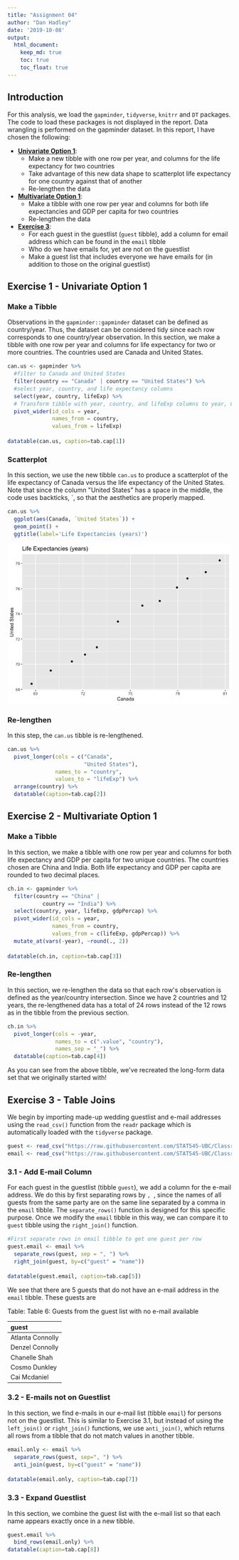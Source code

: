 ```yaml
---
title: "Assignment 04"
author: "Dan Hadley"
date: '2019-10-08'
output: 
  html_document:
    keep_md: true
    toc: true
    toc_float: true
---
```




## Introduction

For this analysis, we load the `gapminder`, `tidyverse`, `knitrr` and `DT` packages.  The code to load these packages is not displayed in the report.  Data wrangling is performed on the gapminder dataset.  In this report, I have chosen the following:

  * [__Univariate Option 1__](#exercise-1---univariate-option-1):
    - Make a new tibble with one row per year, and columns for the life expectancy for two countries
    - Take advantage of this new data shape to scatterplot life expectancy for one country against that of another
    - Re-lengthen the data
  * [__Multivariate Option 1__](#exercise-2---multivariate-option-1):
    - Make a tibble with one row per year and columns for both life expectancies and GDP per capita for two countries
    - Re-lengthen the data
  * [__Exercise 3__](#exercise-3---table-joins):
    - For each guest in the guestlist (`guest` tibble), add a column for email address which can be found in the `email` tibble
    - Who do we have emails for, yet are not on the guestlist
    - Make a guest list that includes everyone we have emails for (in addition to those on the original guestlist)



## Exercise 1 - Univariate Option 1

### Make a Tibble

Observations in the `gapminder::gapminder` dataset can be defined as country/year.  Thus, the dataset can be considered tidy since each row corresponds to one country/year observation.  In this section, we make a tibble with one row per year and columns for life expectancy for two or more countries.  The countries used are Canada and United States.


```r
can.us <- gapminder %>% 
  #filter to Canada and United States
  filter(country == "Canada" | country == "United States") %>% 
  #select year, country, and life expectancy columns
  select(year, country, lifeExp) %>% 
  # Transform tibble with year, country, and lifeExp columns to year, Canada and United States with life expectancies
  pivot_wider(id_cols = year,
              names_from = country,
              values_from = lifeExp)

datatable(can.us, caption=tab.cap[1])
```

<!--html_preserve--><div id="htmlwidget-52d8484ec48b557c4fc8" style="width:100%;height:auto;" class="datatables html-widget"></div>
<script type="application/json" data-for="htmlwidget-52d8484ec48b557c4fc8">{"x":{"filter":"none","caption":"<caption>Table 1: Life expectancies (years) for Canada and the United States<\/caption>","data":[["1","2","3","4","5","6","7","8","9","10","11","12"],[1952,1957,1962,1967,1972,1977,1982,1987,1992,1997,2002,2007],[68.75,69.96,71.3,72.13,72.88,74.21,75.76,76.86,77.95,78.61,79.77,80.653],[68.44,69.49,70.21,70.76,71.34,73.38,74.65,75.02,76.09,76.81,77.31,78.242]],"container":"<table class=\"display\">\n  <thead>\n    <tr>\n      <th> <\/th>\n      <th>year<\/th>\n      <th>Canada<\/th>\n      <th>United States<\/th>\n    <\/tr>\n  <\/thead>\n<\/table>","options":{"columnDefs":[{"className":"dt-right","targets":[1,2,3]},{"orderable":false,"targets":0}],"order":[],"autoWidth":false,"orderClasses":false}},"evals":[],"jsHooks":[]}</script><!--/html_preserve-->

### Scatterplot

In this section, we use the new tibble `can.us` to produce a scatterplot of the life expectancy of Canada versus the life expectancy of the United States.  Note that since the column "United States" has a space in the middle, the code uses backticks, \`, so that the aesthetics are properly mapped.


```r
can.us %>% 
  ggplot(aes(Canada, `United States`)) +
  geom_point() +
  ggtitle(label='Life Expectancies (years)')
```

![Figure 1: Scatterplot of life expectancies between Canada and the United States](hw04_files/Q1.2-1.png)

### Re-lengthen 

In this step, the `can.us` tibble is re-lengthened.


```r
can.us %>% 
  pivot_longer(cols = c("Canada",
                        "United States"),
               names_to = "country",
               values_to = "lifeExp") %>% 
  arrange(country) %>% 
  datatable(caption=tab.cap[2])
```

<!--html_preserve--><div id="htmlwidget-4f792e17825fc2cbc2cc" style="width:100%;height:auto;" class="datatables html-widget"></div>
<script type="application/json" data-for="htmlwidget-4f792e17825fc2cbc2cc">{"x":{"filter":"none","caption":"<caption>Table 2: Re-lengthened dataset for life expectancies for Canada and the United States<\/caption>","data":[["1","2","3","4","5","6","7","8","9","10","11","12","13","14","15","16","17","18","19","20","21","22","23","24"],[1952,1957,1962,1967,1972,1977,1982,1987,1992,1997,2002,2007,1952,1957,1962,1967,1972,1977,1982,1987,1992,1997,2002,2007],["Canada","Canada","Canada","Canada","Canada","Canada","Canada","Canada","Canada","Canada","Canada","Canada","United States","United States","United States","United States","United States","United States","United States","United States","United States","United States","United States","United States"],[68.75,69.96,71.3,72.13,72.88,74.21,75.76,76.86,77.95,78.61,79.77,80.653,68.44,69.49,70.21,70.76,71.34,73.38,74.65,75.02,76.09,76.81,77.31,78.242]],"container":"<table class=\"display\">\n  <thead>\n    <tr>\n      <th> <\/th>\n      <th>year<\/th>\n      <th>country<\/th>\n      <th>lifeExp<\/th>\n    <\/tr>\n  <\/thead>\n<\/table>","options":{"columnDefs":[{"className":"dt-right","targets":[1,3]},{"orderable":false,"targets":0}],"order":[],"autoWidth":false,"orderClasses":false}},"evals":[],"jsHooks":[]}</script><!--/html_preserve-->

## Exercise 2 - Multivariate Option 1

### Make a Tibble

In this section, we make a tibble with one row per year and columns for both life expectancy and GDP per capita for two unique countries.  The countries chosen are China and India.  Both life expectancy and GDP per capita are rounded to two decimal places.


```r
ch.in <- gapminder %>% 
  filter(country == "China" |
           country == "India") %>% 
  select(country, year, lifeExp, gdpPercap) %>% 
  pivot_wider(id_cols = year,
              names_from = country,
              values_from = c(lifeExp, gdpPercap)) %>% 
  mutate_at(vars(-year), ~round(., 2))

datatable(ch.in, caption=tab.cap[3])
```

<!--html_preserve--><div id="htmlwidget-5584306fb22f67ea63b2" style="width:100%;height:auto;" class="datatables html-widget"></div>
<script type="application/json" data-for="htmlwidget-5584306fb22f67ea63b2">{"x":{"filter":"none","caption":"<caption>Table 3: Life expectancies (years) and GDP per capitas ($US-inflation adjusted) for China and India<\/caption>","data":[["1","2","3","4","5","6","7","8","9","10","11","12"],[1952,1957,1962,1967,1972,1977,1982,1987,1992,1997,2002,2007],[44,50.55,44.5,58.38,63.12,63.97,65.53,67.27,68.69,70.43,72.03,72.96],[37.37,40.25,43.6,47.19,50.65,54.21,56.6,58.55,60.22,61.77,62.88,64.7],[400.45,575.99,487.67,612.71,676.9,741.24,962.42,1378.9,1655.78,2289.23,3119.28,4959.11],[546.57,590.06,658.35,700.77,724.03,813.34,855.72,976.51,1164.41,1458.82,1746.77,2452.21]],"container":"<table class=\"display\">\n  <thead>\n    <tr>\n      <th> <\/th>\n      <th>year<\/th>\n      <th>lifeExp_China<\/th>\n      <th>lifeExp_India<\/th>\n      <th>gdpPercap_China<\/th>\n      <th>gdpPercap_India<\/th>\n    <\/tr>\n  <\/thead>\n<\/table>","options":{"columnDefs":[{"className":"dt-right","targets":[1,2,3,4,5]},{"orderable":false,"targets":0}],"order":[],"autoWidth":false,"orderClasses":false}},"evals":[],"jsHooks":[]}</script><!--/html_preserve-->

### Re-lengthen

In this section, we re-lengthen the data so that each row's observation is defined as the year/country intersection.  Since we have 2 countries and 12 years, the re-lengthened data has a total of 24 rows instead of the 12 rows as in the tibble from the previous section.


```r
ch.in %>% 
  pivot_longer(cols = -year,
               names_to = c(".value", "country"),
               names_sep = "_") %>% 
  datatable(caption=tab.cap[4])
```

<!--html_preserve--><div id="htmlwidget-b84401277aba83ddeffa" style="width:100%;height:auto;" class="datatables html-widget"></div>
<script type="application/json" data-for="htmlwidget-b84401277aba83ddeffa">{"x":{"filter":"none","caption":"<caption>Table 4: Re-lengthed dataset from Table 3<\/caption>","data":[["1","2","3","4","5","6","7","8","9","10","11","12","13","14","15","16","17","18","19","20","21","22","23","24"],[1952,1952,1957,1957,1962,1962,1967,1967,1972,1972,1977,1977,1982,1982,1987,1987,1992,1992,1997,1997,2002,2002,2007,2007],["China","India","China","India","China","India","China","India","China","India","China","India","China","India","China","India","China","India","China","India","China","India","China","India"],[44,37.37,50.55,40.25,44.5,43.6,58.38,47.19,63.12,50.65,63.97,54.21,65.53,56.6,67.27,58.55,68.69,60.22,70.43,61.77,72.03,62.88,72.96,64.7],[400.45,546.57,575.99,590.06,487.67,658.35,612.71,700.77,676.9,724.03,741.24,813.34,962.42,855.72,1378.9,976.51,1655.78,1164.41,2289.23,1458.82,3119.28,1746.77,4959.11,2452.21]],"container":"<table class=\"display\">\n  <thead>\n    <tr>\n      <th> <\/th>\n      <th>year<\/th>\n      <th>country<\/th>\n      <th>lifeExp<\/th>\n      <th>gdpPercap<\/th>\n    <\/tr>\n  <\/thead>\n<\/table>","options":{"columnDefs":[{"className":"dt-right","targets":[1,3,4]},{"orderable":false,"targets":0}],"order":[],"autoWidth":false,"orderClasses":false}},"evals":[],"jsHooks":[]}</script><!--/html_preserve-->
As you can see from the above tibble, we've recreated the long-form data set that we originally started with!

## Exercise 3 - Table Joins

We begin by importing made-up wedding guestlist and e-mail addresses using the `read_csv()` function from the `readr` package which is automatically loaded with the `tidyverse` package.


```r
guest <- read_csv("https://raw.githubusercontent.com/STAT545-UBC/Classroom/master/data/wedding/attend.csv")
email <- read_csv("https://raw.githubusercontent.com/STAT545-UBC/Classroom/master/data/wedding/emails.csv")
```

### 3.1 - Add E-mail Column

For each guest in the guestlist (tibble `guest`), we add a column for the e-mail address.  We do this by first separating rows by `, `, since the names of all guests from the same party are on the same line separated by a comma in the `email` tibble.  The `separate_rows()` function is designed for this specific purpose. Once we modify the `email` tibble in this way, we can compare it to `guest` tibble using the `right_join()` function.



```r
#First separate rows in email tibble to get one guest per row
guest.email <- email %>% 
  separate_rows(guest, sep = ", ") %>% 
  right_join(guest, by=c("guest" = "name"))

datatable(guest.email, caption=tab.cap[5])
```

<!--html_preserve--><div id="htmlwidget-84c7c0e0206671575f01" style="width:100%;height:auto;" class="datatables html-widget"></div>
<script type="application/json" data-for="htmlwidget-84c7c0e0206671575f01">{"x":{"filter":"none","caption":"<caption>Table 5: Guest list with e-mails where available<\/caption>","data":[["1","2","3","4","5","6","7","8","9","10","11","12","13","14","15","16","17","18","19","20","21","22","23","24","25","26","27","28","29","30"],["Sommer Medrano","Phillip Medrano","Blanka Medrano","Emaan Medrano","Blair Park","Nigel Webb","Sinead English","Ayra Marks","Atlanta Connolly","Denzel Connolly","Chanelle Shah","Jolene Welsh","Hayley Booker","Amayah Sanford","Erika Foley","Ciaron Acosta","Diana Stuart","Cosmo Dunkley","Cai Mcdaniel","Daisy-May Caldwell","Martin Caldwell","Violet Caldwell","Nazifa Caldwell","Eric Caldwell","Rosanna Bird","Kurtis Frost","Huma Stokes","Samuel Rutledge","Eddison Collier","Stewart Nicholls"],["sommm@gmail.com","sommm@gmail.com","sommm@gmail.com","sommm@gmail.com","bpark@gmail.com","bpark@gmail.com","singlish@hotmail.ca","marksa42@gmail.com",null,null,null,"jw1987@hotmail.com","jw1987@hotmail.com","erikaaaaaa@gmail.com","erikaaaaaa@gmail.com","shining_ciaron@gmail.com","doodledianastu@gmail.com",null,null,"caldwellfamily5212@gmail.com","caldwellfamily5212@gmail.com","caldwellfamily5212@gmail.com","caldwellfamily5212@gmail.com","caldwellfamily5212@gmail.com","rosy1987b@gmail.com","rosy1987b@gmail.com","humastokes@gmail.com","humastokes@gmail.com","eddison.collier@gmail.com","eddison.collier@gmail.com"],[1,1,1,1,2,2,3,4,5,5,5,6,6,7,7,8,9,10,11,12,12,12,12,12,13,13,14,14,15,15],["PENDING","vegetarian","chicken","PENDING","chicken",null,"PENDING","vegetarian","PENDING","fish","chicken",null,"vegetarian",null,"PENDING","PENDING","vegetarian","PENDING","fish","chicken","PENDING","PENDING","chicken","chicken","vegetarian","PENDING",null,"chicken","PENDING","chicken"],["PENDING","Menu C","Menu A","PENDING","Menu C",null,"PENDING","Menu B","PENDING","Menu B","Menu C",null,"Menu C","PENDING","PENDING","Menu A","Menu C","PENDING","Menu C","Menu B","PENDING","PENDING","PENDING","Menu B","Menu C","PENDING",null,"Menu C","PENDING","Menu B"],["PENDING","CONFIRMED","CONFIRMED","PENDING","CONFIRMED","CANCELLED","PENDING","PENDING","PENDING","CONFIRMED","CONFIRMED","CANCELLED","CONFIRMED","CANCELLED","PENDING","PENDING","CONFIRMED","PENDING","CONFIRMED","CONFIRMED","PENDING","PENDING","PENDING","CONFIRMED","CONFIRMED","PENDING","CANCELLED","CONFIRMED","PENDING","CONFIRMED"],["PENDING","CONFIRMED","CONFIRMED","PENDING","CONFIRMED","CANCELLED","PENDING","PENDING","PENDING","CONFIRMED","CONFIRMED","CANCELLED","CONFIRMED","PENDING","PENDING","PENDING","CONFIRMED","PENDING","CONFIRMED","CONFIRMED","PENDING","PENDING","PENDING","CONFIRMED","CONFIRMED","PENDING","CANCELLED","CONFIRMED","PENDING","CONFIRMED"],["PENDING","CONFIRMED","CONFIRMED","PENDING","CONFIRMED","CANCELLED","PENDING","PENDING","PENDING","CONFIRMED","CONFIRMED","CANCELLED","CONFIRMED","PENDING","PENDING","PENDING","CONFIRMED","PENDING","CONFIRMED","CONFIRMED","PENDING","PENDING","PENDING","CONFIRMED","CONFIRMED","PENDING","CANCELLED","CONFIRMED","PENDING","CONFIRMED"]],"container":"<table class=\"display\">\n  <thead>\n    <tr>\n      <th> <\/th>\n      <th>guest<\/th>\n      <th>email<\/th>\n      <th>party<\/th>\n      <th>meal_wedding<\/th>\n      <th>meal_brunch<\/th>\n      <th>attendance_wedding<\/th>\n      <th>attendance_brunch<\/th>\n      <th>attendance_golf<\/th>\n    <\/tr>\n  <\/thead>\n<\/table>","options":{"columnDefs":[{"className":"dt-right","targets":3},{"orderable":false,"targets":0}],"order":[],"autoWidth":false,"orderClasses":false}},"evals":[],"jsHooks":[]}</script><!--/html_preserve-->

We see that there are 5 guests that do not have an e-mail address in the `email` tibble.  These guests are 

Table: Table 6: Guests from the guest list with no e-mail available

|guest            |
|:----------------|
|Atlanta Connolly |
|Denzel Connolly  |
|Chanelle Shah    |
|Cosmo Dunkley    |
|Cai Mcdaniel     |



### 3.2 - E-mails not on Guestlist

In this section, we find e-mails in our e-mail list (tibble `email`) for persons not on the guestlist.  This is similar to Exercise 3.1, but instead of using the `left_join()` or `right_join()` functions, we use `anti_join()`, which returns all rows from a tibble that do not match values in another tibble.


```r
email.only <- email %>%
  separate_rows(guest, sep=", ") %>% 
  anti_join(guest, by=c("guest" = "name"))

datatable(email.only, caption=tab.cap[7])
```

<!--html_preserve--><div id="htmlwidget-f6195b527ccfcb70b878" style="width:100%;height:auto;" class="datatables html-widget"></div>
<script type="application/json" data-for="htmlwidget-f6195b527ccfcb70b878">{"x":{"filter":"none","caption":"<caption>Table 7: Names of people with e-mails available that are not on the guest list<\/caption>","data":[["1","2","3"],["Turner Jones","Albert Marshall","Vivian Marshall"],["tjjones12@hotmail.ca","themarshallfamily1234@gmail.com","themarshallfamily1234@gmail.com"]],"container":"<table class=\"display\">\n  <thead>\n    <tr>\n      <th> <\/th>\n      <th>guest<\/th>\n      <th>email<\/th>\n    <\/tr>\n  <\/thead>\n<\/table>","options":{"order":[],"autoWidth":false,"orderClasses":false,"columnDefs":[{"orderable":false,"targets":0}]}},"evals":[],"jsHooks":[]}</script><!--/html_preserve-->


### 3.3 - Expand Guestlist
In this section, we combine the guest list with the e-mail list so that each name appears exactly once in a new tibble.


```r
guest.email %>%
  bind_rows(email.only) %>% 
datatable(caption=tab.cap[8])
```

<!--html_preserve--><div id="htmlwidget-7ca05aa6ac0ab0a3a824" style="width:100%;height:auto;" class="datatables html-widget"></div>
<script type="application/json" data-for="htmlwidget-7ca05aa6ac0ab0a3a824">{"x":{"filter":"none","caption":"<caption>Table 8: Combined tibble of all people either on the guest list or the e-mail list<\/caption>","data":[["1","2","3","4","5","6","7","8","9","10","11","12","13","14","15","16","17","18","19","20","21","22","23","24","25","26","27","28","29","30","31","32","33"],["Sommer Medrano","Phillip Medrano","Blanka Medrano","Emaan Medrano","Blair Park","Nigel Webb","Sinead English","Ayra Marks","Atlanta Connolly","Denzel Connolly","Chanelle Shah","Jolene Welsh","Hayley Booker","Amayah Sanford","Erika Foley","Ciaron Acosta","Diana Stuart","Cosmo Dunkley","Cai Mcdaniel","Daisy-May Caldwell","Martin Caldwell","Violet Caldwell","Nazifa Caldwell","Eric Caldwell","Rosanna Bird","Kurtis Frost","Huma Stokes","Samuel Rutledge","Eddison Collier","Stewart Nicholls","Turner Jones","Albert Marshall","Vivian Marshall"],["sommm@gmail.com","sommm@gmail.com","sommm@gmail.com","sommm@gmail.com","bpark@gmail.com","bpark@gmail.com","singlish@hotmail.ca","marksa42@gmail.com",null,null,null,"jw1987@hotmail.com","jw1987@hotmail.com","erikaaaaaa@gmail.com","erikaaaaaa@gmail.com","shining_ciaron@gmail.com","doodledianastu@gmail.com",null,null,"caldwellfamily5212@gmail.com","caldwellfamily5212@gmail.com","caldwellfamily5212@gmail.com","caldwellfamily5212@gmail.com","caldwellfamily5212@gmail.com","rosy1987b@gmail.com","rosy1987b@gmail.com","humastokes@gmail.com","humastokes@gmail.com","eddison.collier@gmail.com","eddison.collier@gmail.com","tjjones12@hotmail.ca","themarshallfamily1234@gmail.com","themarshallfamily1234@gmail.com"],[1,1,1,1,2,2,3,4,5,5,5,6,6,7,7,8,9,10,11,12,12,12,12,12,13,13,14,14,15,15,null,null,null],["PENDING","vegetarian","chicken","PENDING","chicken",null,"PENDING","vegetarian","PENDING","fish","chicken",null,"vegetarian",null,"PENDING","PENDING","vegetarian","PENDING","fish","chicken","PENDING","PENDING","chicken","chicken","vegetarian","PENDING",null,"chicken","PENDING","chicken",null,null,null],["PENDING","Menu C","Menu A","PENDING","Menu C",null,"PENDING","Menu B","PENDING","Menu B","Menu C",null,"Menu C","PENDING","PENDING","Menu A","Menu C","PENDING","Menu C","Menu B","PENDING","PENDING","PENDING","Menu B","Menu C","PENDING",null,"Menu C","PENDING","Menu B",null,null,null],["PENDING","CONFIRMED","CONFIRMED","PENDING","CONFIRMED","CANCELLED","PENDING","PENDING","PENDING","CONFIRMED","CONFIRMED","CANCELLED","CONFIRMED","CANCELLED","PENDING","PENDING","CONFIRMED","PENDING","CONFIRMED","CONFIRMED","PENDING","PENDING","PENDING","CONFIRMED","CONFIRMED","PENDING","CANCELLED","CONFIRMED","PENDING","CONFIRMED",null,null,null],["PENDING","CONFIRMED","CONFIRMED","PENDING","CONFIRMED","CANCELLED","PENDING","PENDING","PENDING","CONFIRMED","CONFIRMED","CANCELLED","CONFIRMED","PENDING","PENDING","PENDING","CONFIRMED","PENDING","CONFIRMED","CONFIRMED","PENDING","PENDING","PENDING","CONFIRMED","CONFIRMED","PENDING","CANCELLED","CONFIRMED","PENDING","CONFIRMED",null,null,null],["PENDING","CONFIRMED","CONFIRMED","PENDING","CONFIRMED","CANCELLED","PENDING","PENDING","PENDING","CONFIRMED","CONFIRMED","CANCELLED","CONFIRMED","PENDING","PENDING","PENDING","CONFIRMED","PENDING","CONFIRMED","CONFIRMED","PENDING","PENDING","PENDING","CONFIRMED","CONFIRMED","PENDING","CANCELLED","CONFIRMED","PENDING","CONFIRMED",null,null,null]],"container":"<table class=\"display\">\n  <thead>\n    <tr>\n      <th> <\/th>\n      <th>guest<\/th>\n      <th>email<\/th>\n      <th>party<\/th>\n      <th>meal_wedding<\/th>\n      <th>meal_brunch<\/th>\n      <th>attendance_wedding<\/th>\n      <th>attendance_brunch<\/th>\n      <th>attendance_golf<\/th>\n    <\/tr>\n  <\/thead>\n<\/table>","options":{"columnDefs":[{"className":"dt-right","targets":3},{"orderable":false,"targets":0}],"order":[],"autoWidth":false,"orderClasses":false}},"evals":[],"jsHooks":[]}</script><!--/html_preserve-->


